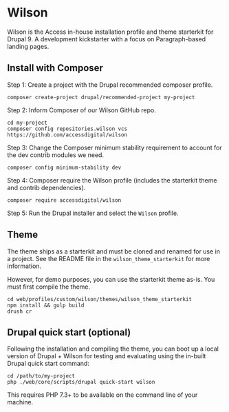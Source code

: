 # Wilson

Wilson is the Access in-house installation profile and theme starterkit for Drupal 9. A development kickstarter with a focus on Paragraph-based landing pages.

## Install with Composer

Step 1: Create a project with the Drupal recommended composer profile.

```
composer create-project drupal/recommended-project my-project
```

Step 2: Inform Composer of our Wilson GitHub repo.

```
cd my-project
composer config repositories.wilson vcs https://github.com/accessdigital/wilson
```

Step 3: Change the Composer minimum stability requirement to account for the dev contrib modules we need.

```
composer config minimum-stability dev
```

Step 4: Composer require the Wilson profile (includes the starterkit theme and contrib dependencies).

```
composer require accessdigital/wilson
```

Step 5: Run the Drupal installer and select the `Wilson` profile.

## Theme

The theme ships as a starterkit and must be cloned and renamed for use in a project. See the README file in the `wilson_theme_starterkit` for more information.

However, for demo purposes, you can use the starterkit theme as-is. You must first compile the theme.

```
cd web/profiles/custom/wilson/themes/wilson_theme_starterkit
npm install && gulp build
drush cr
```

## Drupal quick start (optional)

Following the installation and compiling the theme, you can boot up a local version of Drupal + Wilson for testing and evaluating using the in-built Drupal quick start command:

```
cd /path/to/my-project
php ./web/core/scripts/drupal quick-start wilson
```

This requires PHP 7.3+ to be available on the command line of your machine.
